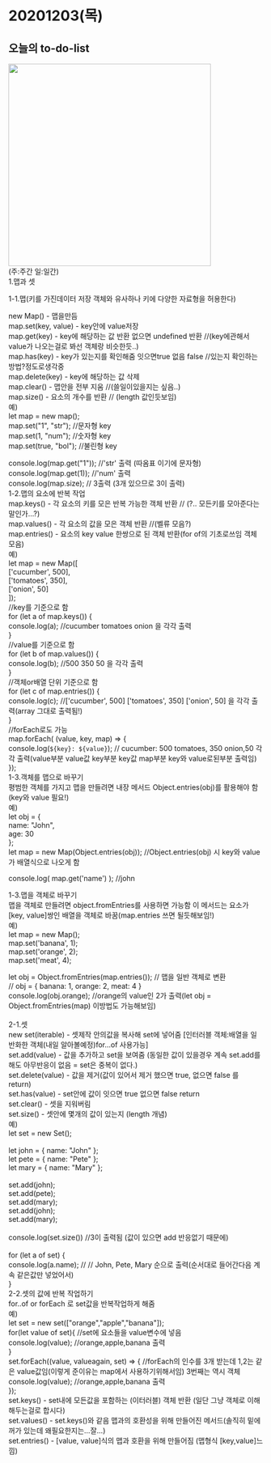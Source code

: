 20201203(목)
=
오늘의 to-do-list
--------------
<div>
<img width="400" src="https://user-images.githubusercontent.com/71910560/101023403-0f2f2500-35b6-11eb-930c-8c1b7e18920a.jpg">
</div>
(주:주간 일:일간)<br>
1.맵과 셋<br>

  1-1.맵(키를 가진데이터 저장 객체와 유사하나 키에 다양한 자료형을 허용한다)<br>
  
  new Map() - 맵을만듬<br>
  map.set(key, value) - key안에 value저장     <br>
  map.get(key) - key에 해당하는 값 반환 없으면 undefined 반환  //(key에관해서 value가 나오는걸로 봐선 객체랑 비슷한듯..)    <br> 
  map.has(key) - key가 있는지를 확인해줌 잇으면true 없음 false //있는지 확인하는방법?정도로생각중    <br>
  map.delete(key) - key에 해당하는 값 삭제     <br>
  map.clear() - 맵안을 전부 지움 //(쓸일이있을지는 싶음..)     <br>
  map.size() - 요소의 개수를 반환 // (length 값인듯보임)     <br>
  예) <br>
  let map = new map(); <br>
  map.set("1", "str"); //문자형 key <br>
  map.set(1, "num"); //숫자형 key <br>
  map.set(true, "bol"); //불린형 key <br>
  
  console.log(map.get("1"));  //'str' 출력 (따옴표 이기에 문자형) <br>
  console.log(map.get(1));     //'num' 출력 <br>
  console.log(map.size);       // 3출력 (3개 있으므로 3이 출력) <br>
  1-2.맵의 요소에 반복 작업 <br>
  map.keys() - 각 요소의 키를 모은 반복 가능한 객체 반환 // (?.. 모든키를 모아준다는 말인가...?) <br>
  map.values() - 각 요소의 값을 모은 객체 반환 //(벨류 모음?) <br>
  map.entries() - 요소의 key value 한쌍으로 된 객체 반환(for of의 기초로쓰임 객체 모음) <br>
  예) <br>
  let map = new Map([ <br>
  ['cucumber', 500], <br>
  ['tomatoes', 350], <br>
  ['onion',    50] <br>
  ]); <br>
  //key를 기준으로 함 <br>
  for (let a of map.keys()) {  <br>
    console.log(a);  //cucumber tomatoes onion 을 각각 출력 <br>
  } <br>
  //value를 기준으로 함 <br>
  for (let b of map.values()) {  <br>
    console.log(b);  //500  350  50 을 각각 출력 <br>
  } <br>
  //객체or배열 단위 기준으로 함 <br>
  for (let c of map.entries()) {  <br>
    console.log(c);  //['cucumber', 500] ['tomatoes', 350] ['onion',    50] 을 각각 출력(array 그대로 출력됨!) <br>
  } <br>
  //forEach로도 가능 <br>
  map.forEach( (value, key, map) => { <br>
    console.log(`${key}: ${value}`); // cucumber: 500 tomatoes, 350 onion,50 각각 출력(value부분 value값 key부분 key값 map부분 key와 value로된부분 출력임) <br>
  }); <br>
  1-3.객체를 맵으로 바꾸기 <br>
  평범한 객체를 가지고 맵을 만들려면 내장 메서드 Object.entries(obj)를 활용해야 함(key와 value 필요!) <br>
  예) <br>
  let obj = { <br>
  name: "John", <br>
  age: 30 <br>
  }; <br>
  let map = new Map(Object.entries(obj));  //Object.entries(obj) 시 key와 value가 배열식으로 나오게 함 <br>

  console.log( map.get('name') ); //john<br>
  
  1-3.맵을 객체로 바꾸기<br>
  맵을 객체로 만들려면 object.fromEntries를 사용하면 가능함 이 메서드는 요소가[key, value]쌍인 배열을 객체로 바꿈(map.entries 쓰면 될듯해보임!)<br>
  예)<br>
  let map = new Map();<br>
  map.set('banana', 1);<br>
  map.set('orange', 2);<br>
  map.set('meat', 4);<br>

let obj = Object.fromEntries(map.entries()); // 맵을 일반 객체로 변환<br>
// obj = { banana: 1, orange: 2, meat: 4 }<br>
console.log(obj.orange); //orange의 value인 2가 출력(let obj = Object.fromEntries(map) 이방법도 가능해보임)<br>
<br>
  2-1.셋<br>
  new set(iterable) - 셋제작 안의값을 복사해 set에 넣어줌 [인터러블 객체:배열을 일반화한 객체(내일 알아볼예정)for...of 사용가능]<br>
  set.add(value) - 값을 추가하고 set을 보여줌 (동일한 값이 있을경우 계속 set.add를 해도 아무반응이 없음 = set은 중복이 없다.)<br>
  set.delete(value) - 값을 제거(값이 있어서 제거 했으면 true, 없으면 false 를 return)<br>
  set.has(value) - set안에 값이 잇으면 true 없으면 false return<br>
  set.clear() - 셋을 지워버림<br>
  set.size() - 셋안에 몇개의 값이 있는지 (length 개념)<br>
  예)<br>
  let set = new Set();<br>
<br>
  let john = { name: "John" };<br>
  let pete = { name: "Pete" };<br>
  let mary = { name: "Mary" };<br>
  <br>
  set.add(john);<br>
  set.add(pete);<br>
  set.add(mary);<br>
  set.add(john);<br>
  set.add(mary);<br>
  <br>
  console.log(set.size()) //3이 출력됨 (값이 있으면 add 반응없기 때문에)<br>
  <br>
  for (let a of set) {<br>
  console.log(a.name); // // John, Pete, Mary 순으로 출력(순서대로 들어간다음 계속 같은값만 넣었어서)<br>
  }<br>
  2-2.셋의 값에 반복 작업하기<br>
  for..of or forEach 로 set값을 반복작업하게 해줌<br>
  예)<br>
  let set = new set(["orange","apple","banana"]);<br>
  for(let value of set){ //set에 요소들을 value변수에 넣음<br>
     console.log(value); //orange,apple,banana 출력<br>
  }<br>
  set.forEach((value, valueagain, set) => {  //forEach의 인수를 3개 받는데 1,2는 같은 value값임(이렇게 준이유는 map에서 사용하기위해서임) 3번째는 역시 객체<br>
     console.log(value); //orange,apple,banana 출력<br>
  });<br>
   set.keys() - set내에 모든값을 포함하는 (이터러블) 객체 반환 (일단 그냥 객체로 이해해두는걸로 합시다)<br>
   set.values() - set.keys()와 같음 맵과의 호환성을 위해 만들어진 메서드(솔직히 밑에꺼가 있는데 왜필요한지는...잘...)<br>
   set.entries() - [value, value]식의 맵과 호환을 위해 만들어짐 (맵형식 [key,value]느낌)<br>
  
  
  
